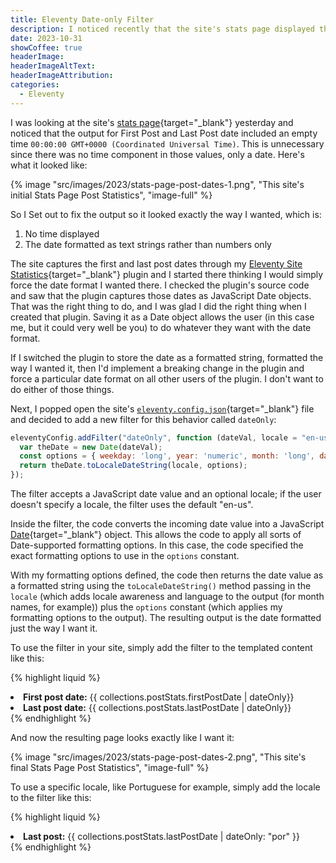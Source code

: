 ```yaml
---
title: Eleventy Date-only Filter
description: I noticed recently that the site's stats page displayed the first and last post dates with time information even though the values only contained dates. I created a simple Eleventy Filter to trim them to date only with the format I wanted. This post shows how I did it.
date: 2023-10-31
showCoffee: true
headerImage: 
headerImageAltText: 
headerImageAttribution: 
categories:
  - Eleventy
---
```


I was looking at the site's [stats page](https://johnwargo.com/statistics/){target="_blank"} yesterday and noticed that the output for First Post and Last Post date included an empty time `00:00:00 GMT+0000 (Coordinated Universal Time)`.  This is unnecessary since there was no time component in those values, only a date. Here's what it looked like:

{% image "src/images/2023/stats-page-post-dates-1.png", "This site's initial Stats Page Post Statistics", "image-full" %}

So I Set out to fix the output so it looked exactly the way I wanted, which is:

1. No time displayed
2. The date formatted as text strings rather than numbers only

The site captures the first and last post dates through my [Eleventy Site Statistics](https://johnwargo.com/posts/2023/eleventy-site-statistics/){target="_blank"} plugin and I started there thinking I would simply force the date format I wanted there. I checked the plugin's source code and saw that the plugin captures those dates as JavaScript Date objects. That was the right thing to do, and I was glad I did the right thing when I created that plugin. Saving it as a Date object allows the user (in this case me, but it could very well be you) to do whatever they want with the date format.

If I switched the plugin to store the date as a formatted string, formatted the way I wanted it, then I'd implement a breaking change in the plugin and force a particular date format on all other users of the plugin. I don't want to do either of those things.

Next, I popped open the site's [`eleventy.config.json`](https://github.com/johnwargo/johnwargo-static-11ty/blob/main/eleventy.config.js){target="_blank"} file and decided to add a new filter for this behavior called `dateOnly`:

```js
eleventyConfig.addFilter("dateOnly", function (dateVal, locale = "en-us") {
  var theDate = new Date(dateVal);
  const options = { weekday: 'long', year: 'numeric', month: 'long', day: 'numeric' };
  return theDate.toLocaleDateString(locale, options);
});
```

The filter accepts a JavaScript date value and an optional locale; if the user doesn't specify a locale, the filter uses the default "en-us". 

Inside the filter, the code converts the incoming date value into a JavaScript [Date](https://developer.mozilla.org/en-US/docs/Web/JavaScript/Reference/Global_Objects/Date){target="_blank"} object. This allows the code to apply all sorts of Date-supported formatting options. In this case, the code specified the exact formatting options to use in the `options` constant. 

With my formatting options defined, the code then returns the date value as a formatted string using the `toLocaleDateString()` method passing in the `locale` (which adds locale awareness and language to the output (for month names, for example)) plus the `options` constant (which applies my formatting options to the output). The resulting output is the date formatted just the way I want it.

To use the filter in your site, simply add the filter to the templated content like this:

{% highlight liquid %}
<li>
  <strong>First post date:</strong>
  {{ collections.postStats.firstPostDate | dateOnly}}
</li>
<li>
  <strong>Last post date:</strong>
  {{ collections.postStats.lastPostDate | dateOnly}}
</li>
{% endhighlight %}

And now the resulting page looks exactly like I want it:

{% image "src/images/2023/stats-page-post-dates-2.png", "This site's final Stats Page Post Statistics", "image-full" %}

To use a specific locale, like Portuguese for example, simply add the locale to the filter like this:

{% highlight liquid %}
<li>
  <strong>Last post:</strong>
  {{ collections.postStats.lastPostDate | dateOnly: "por" }}
</li>
{% endhighlight %}
